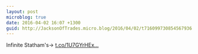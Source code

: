 ```yaml
---
layout: post
microblog: true
date: 2016-04-02 16:07 +1300
guid: http://JacksonOfTrades.micro.blog/2016/04/02/t716099730854567936.html
---
```

Infinite Statham's→ [t.co/1U7GYrHEx...](https://t.co/1U7GYrHExS)
